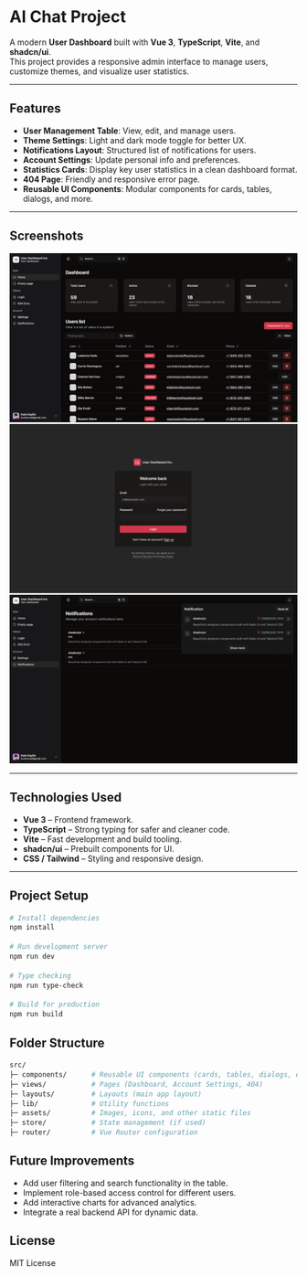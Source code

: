 # AI Chat Project

A modern **User Dashboard** built with **Vue 3**, **TypeScript**, **Vite**, and **shadcn/ui**.  
This project provides a responsive admin interface to manage users, customize themes, and visualize user statistics.

---

## Features

- **User Management Table**: View, edit, and manage users.
- **Theme Settings**: Light and dark mode toggle for better UX.
- **Notifications Layout**: Structured list of notifications for users.
- **Account Settings**: Update personal info and preferences.
- **Statistics Cards**: Display key user statistics in a clean dashboard format.
- **404 Page**: Friendly and responsive error page.
- **Reusable UI Components**: Modular components for cards, tables, dialogs, and more.

---

## Screenshots

![Dashboard Screenshot](public/screenshots/dashboard.png)
![Login Screenshot](public/screenshots/login.png)
![Notifications Screenshot](public/screenshots/notifications.png)

---

## Technologies Used

- **Vue 3** – Frontend framework.
- **TypeScript** – Strong typing for safer and cleaner code.
- **Vite** – Fast development and build tooling.
- **shadcn/ui** – Prebuilt components for UI.
- **CSS / Tailwind** – Styling and responsive design.

---

## Project Setup

```bash
# Install dependencies
npm install

# Run development server
npm run dev

# Type checking
npm run type-check

# Build for production
npm run build
```
## Folder Structure

```bash
src/
├─ components/      # Reusable UI components (cards, tables, dialogs, etc.)
├─ views/           # Pages (Dashboard, Account Settings, 404)
├─ layouts/         # Layouts (main app layout)
├─ lib/             # Utility functions
├─ assets/          # Images, icons, and other static files
├─ store/           # State management (if used)
├─ router/          # Vue Router configuration
```

## Future Improvements

 - Add user filtering and search functionality in the table.
 - Implement role-based access control for different users.
 - Add interactive charts for advanced analytics.
 - Integrate a real backend API for dynamic data.

## License
MIT License